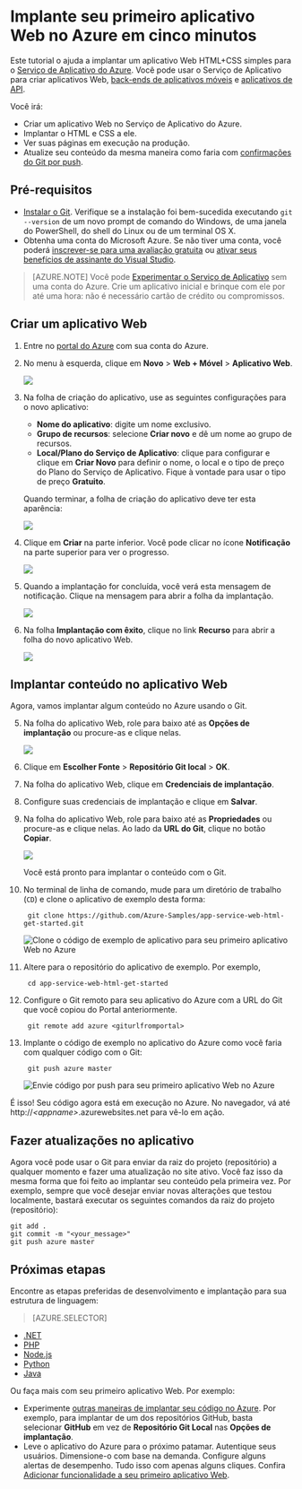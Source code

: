 <properties 
	pageTitle="Implante seu primeiro aplicativo Web no Azure em cinco minutos | Microsoft Azure" 
	description="Saiba como é fácil executar aplicativos Web no Serviço de Aplicativo implantando um aplicativo de exemplo. Inicie o desenvolvimento real rapidamente e veja os resultados imediatamente." 
	services="app-service\web"
	documentationCenter=""
	authors="cephalin"
	manager="wpickett"
	editor=""
/>

<tags
	ms.service="app-service-web"
	ms.workload="web"
	ms.tgt_pltfrm="na"
	ms.devlang="na"
	ms.topic="hero-article"
	ms.date="09/16/2016" 
	ms.author="cephalin"
/>
	
# Implante seu primeiro aplicativo Web no Azure em cinco minutos

Este tutorial o ajuda a implantar um aplicativo Web HTML+CSS simples para o [Serviço de Aplicativo do Azure](../app-service/app-service-value-prop-what-is.md). Você pode usar o Serviço de Aplicativo para criar aplicativos Web, [back-ends de aplicativos móveis](/documentation/learning-paths/appservice-mobileapps/) e [aplicativos de API](../app-service-api/app-service-api-apps-why-best-platform.md).

Você irá:

- Criar um aplicativo Web no Serviço de Aplicativo do Azure.
- Implantar o HTML e CSS a ele.
- Ver suas páginas em execução na produção.
- Atualize seu conteúdo da mesma maneira como faria com [confirmações do Git por push](https://git-scm.com/docs/git-push).

## Pré-requisitos

- [Instalar o Git](http://www.git-scm.com/downloads). Verifique se a instalação foi bem-sucedida executando `git --version` de um novo prompt de comando do Windows, de uma janela do PowerShell, do shell do Linux ou de um terminal OS X.
- Obtenha uma conta do Microsoft Azure. Se não tiver uma conta, você poderá [inscrever-se para uma avaliação gratuita](/pricing/free-trial/?WT.mc_id=A261C142F) ou [ativar seus benefícios de assinante do Visual Studio](/pricing/member-offers/msdn-benefits-details/?WT.mc_id=A261C142F).

>[AZURE.NOTE] Você pode [Experimentar o Serviço de Aplicativo](http://go.microsoft.com/fwlink/?LinkId=523751) sem uma conta do Azure. Crie um aplicativo inicial e brinque com ele por até uma hora: não é necessário cartão de crédito ou compromissos.

<a name="create"></a>
## Criar um aplicativo Web

1. Entre no [portal do Azure](https://portal.azure.com) com sua conta do Azure.

2. No menu à esquerda, clique em **Novo** > **Web + Móvel** > **Aplicativo Web**.

    ![](./media/app-service-web-get-started-languages/create-web-app-portal.png)

3. Na folha de criação do aplicativo, use as seguintes configurações para o novo aplicativo:

    - **Nome do aplicativo**: digite um nome exclusivo.
    - **Grupo de recursos**: selecione **Criar novo** e dê um nome ao grupo de recursos.
    - **Local/Plano do Serviço de Aplicativo**: clique para configurar e clique em **Criar Novo** para definir o nome, o local e o tipo de preço do Plano do Serviço de Aplicativo. Fique à vontade para usar o tipo de preço **Gratuito**.

    Quando terminar, a folha de criação do aplicativo deve ter esta aparência:

    ![](./media/app-service-web-get-started-languages/create-web-app-settings.png)

3. Clique em **Criar** na parte inferior. Você pode clicar no ícone **Notificação** na parte superior para ver o progresso.

    ![](./media/app-service-web-get-started-languages/create-web-app-started.png)

4. Quando a implantação for concluída, você verá esta mensagem de notificação. Clique na mensagem para abrir a folha da implantação.

    ![](./media/app-service-web-get-started-languages/create-web-app-finished.png)

5. Na folha **Implantação com êxito**, clique no link **Recurso** para abrir a folha do novo aplicativo Web.

    ![](./media/app-service-web-get-started-languages/create-web-app-resource.png)

## Implantar conteúdo no aplicativo Web

Agora, vamos implantar algum conteúdo no Azure usando o Git.

5. Na folha do aplicativo Web, role para baixo até as **Opções de implantação** ou procure-as e clique nelas.

    ![](./media/app-service-web-get-started-languages/deploy-web-app-deployment-options.png)

6. Clique em **Escolher Fonte** > **Repositório Git local** > **OK**.

7. Na folha do aplicativo Web, clique em **Credenciais de implantação**.

8. Configure suas credenciais de implantação e clique em **Salvar**.

7. Na folha do aplicativo Web, role para baixo até as **Propriedades** ou procure-as e clique nelas. Ao lado da **URL do Git**, clique no botão **Copiar**.

    ![](./media/app-service-web-get-started-languages/deploy-web-app-properties.png)

    Você está pronto para implantar o conteúdo com o Git.

1. No terminal de linha de comando, mude para um diretório de trabalho (`CD`) e clone o aplicativo de exemplo desta forma:

        git clone https://github.com/Azure-Samples/app-service-web-html-get-started.git

    ![Clone o código de exemplo de aplicativo para seu primeiro aplicativo Web no Azure](./media/app-service-web-get-started-languages/html-git-clone.png)

2. Altere para o repositório do aplicativo de exemplo. Por exemplo,

        cd app-service-web-html-get-started

3. Configure o Git remoto para seu aplicativo do Azure com a URL do Git que você copiou do Portal anteriormente.

        git remote add azure <giturlfromportal>

4. Implante o código de exemplo no aplicativo do Azure como você faria com qualquer código com o Git:

        git push azure master

    ![Envie código por push para seu primeiro aplicativo Web no Azure](./media/app-service-web-get-started-languages/html-git-push.png)

É isso! Seu código agora está em execução no Azure. No navegador, vá até http://*&lt;appname>*.azurewebsites.net para vê-lo em ação.

## Fazer atualizações no aplicativo

Agora você pode usar o Git para enviar da raiz do projeto (repositório) a qualquer momento e fazer uma atualização no site ativo. Você faz isso da mesma forma que foi feito ao implantar seu conteúdo pela primeira vez. Por exemplo, sempre que você desejar enviar novas alterações que testou localmente, bastará executar os seguintes comandos da raiz do projeto (repositório):

    git add .
    git commit -m "<your_message>"
    git push azure master

## Próximas etapas

Encontre as etapas preferidas de desenvolvimento e implantação para sua estrutura de linguagem:

> [AZURE.SELECTOR]
- [.NET](web-sites-dotnet-get-started.md)
- [PHP](app-service-web-php-get-started.md)
- [Node.js](app-service-web-nodejs-get-started.md)
- [Python](web-sites-python-ptvs-django-mysql.md)
- [Java](web-sites-java-get-started.md)

Ou faça mais com seu primeiro aplicativo Web. Por exemplo:

- Experimente [outras maneiras de implantar seu código no Azure](../app-service-web/web-sites-deploy.md). Por exemplo, para implantar de um dos repositórios GitHub, basta selecionar **GitHub** em vez de **Repositório Git Local** nas **Opções de implantação**.
- Leve o aplicativo do Azure para o próximo patamar. Autentique seus usuários. Dimensione-o com base na demanda. Configure alguns alertas de desempenho. Tudo isso com apenas alguns cliques. Confira [Adicionar funcionalidade a seu primeiro aplicativo Web](app-service-web-get-started-2.md).

<!---HONumber=AcomDC_0920_2016-->